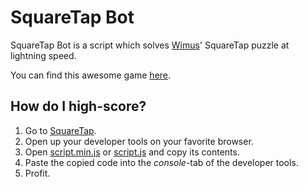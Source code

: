 
SquareTap Bot
=========

SquareTap Bot is a script which solves [Wimus](https://github.com/wimus)' SquareTap puzzle at lightning speed.

You can find this awesome game [here](http://handelslei.be/squaretap/).


## How do I high-score?
1. Go to [SquareTap](http://handelslei.be/squaretap/).
2. Open up your developer tools on your favorite browser.
3. Open [script.min.js](dist/script.min.js) or [script.js](script.js) and copy its contents.
3. Paste the copied code into the *console*-tab of the developer tools.
5. Profit.